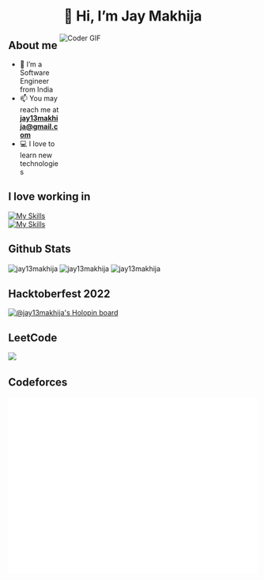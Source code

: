 <h1 align="center"> 👋 Hi, I’m Jay Makhija </h1>
<img align="right" alt="Coder GIF" height=300 width=400 src="https://cdn.dribbble.com/users/1187836/screenshots/6539429/programer.gif" />

## About me
- 👀 I’m a Software Engineer from India
- 📫 You may reach me at **jay13makhija@gmail.com**
- 💻 I love to learn new technologies


## I love working in
[![My Skills](https://skills.thijs.gg/icons?i=c,cpp,cs,html,css,js)](https://skills.thijs.gg)   
[![My Skills](https://skills.thijs.gg/icons?i=docker,git,react,nodejs,mongodb,mysql)](https://skills.thijs.gg)

## Github Stats

<img align="center" src="https://github-readme-stats.vercel.app/api?username=jay13makhija&show_icons=true&locale=en" alt="jay13makhija" />
<img align="center" src="https://github-readme-streak-stats.herokuapp.com/?user=jay13makhija&" alt="jay13makhija"/>
<img align="center" src="https://github-readme-stats.vercel.app/api/top-langs?username=jay13makhija&show_icons=true&locale=en&layout=compact" alt="jay13makhija" />

## **Hacktoberfest 2022**

[![@jay13makhija's Holopin board](https://holopin.me/jay13makhija)](https://holopin.io/@jay13makhija)

## **LeetCode**

[![](https://leetcard.jacoblin.cool/JayMakhija?ext=heatmap)](https://leetcode.com/JayMakhija)

## Codeforces

![](https://raw.githubusercontent.com/jay13makhija/cf-stats/main/output/light_card.svg#gh-dark-mode-only)

<p></p>
